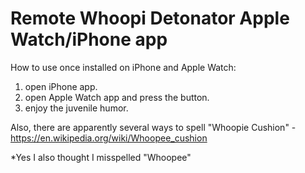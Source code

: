 # Remote Whoopi Detonator Apple Watch/iPhone app

How to use once installed on iPhone and Apple Watch:

1) open iPhone app.
2) open Apple Watch app and press the button.
3) enjoy the juvenile humor.


Also, there are apparently several ways to spell "Whoopie Cushion" - https://en.wikipedia.org/wiki/Whoopee_cushion


*Yes I also thought I misspelled "Whoopee"